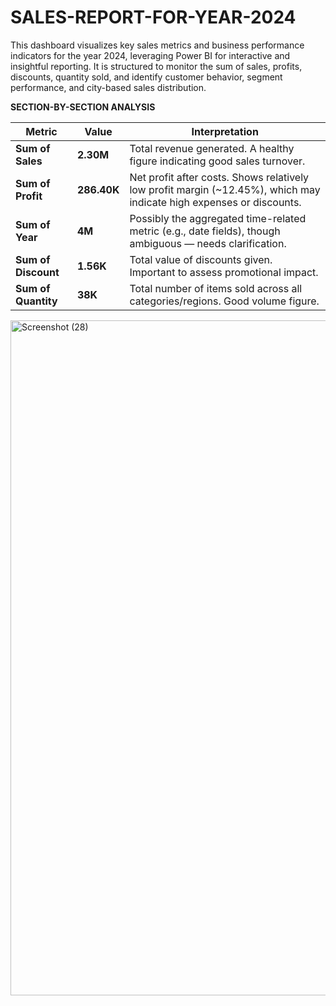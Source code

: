 # SALES-REPORT-FOR-YEAR-2024
This dashboard visualizes key sales metrics and business performance indicators for the year 2024, leveraging Power BI for interactive and insightful reporting. It is structured to monitor the sum of sales, profits, discounts, quantity sold, and identify customer behavior, segment performance, and city-based sales distribution.

**SECTION-BY-SECTION ANALYSIS**

| Metric              | Value       | Interpretation                                                                                                        |
| ------------------- | ----------- | --------------------------------------------------------------------------------------------------------------------- |
| **Sum of Sales**    | **2.30M**   | Total revenue generated. A healthy figure indicating good sales turnover.                                             |
| **Sum of Profit**   | **286.40K** | Net profit after costs. Shows relatively low profit margin (\~12.45%), which may indicate high expenses or discounts. |
| **Sum of Year**     | **4M**      | Possibly the aggregated time-related metric (e.g., date fields), though ambiguous — needs clarification.              |
| **Sum of Discount** | **1.56K**   | Total value of discounts given. Important to assess promotional impact.                                               |
| **Sum of Quantity** | **38K**     | Total number of items sold across all categories/regions. Good volume figure.                                         |


<img width="1920" height="1080" alt="Screenshot (28)" src="https://github.com/user-attachments/assets/508226e3-baa3-40d2-892e-f49b4caaed02" />
